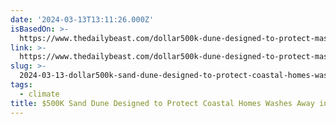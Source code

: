 ```yaml
---
date: '2024-03-13T13:11:26.000Z'
isBasedOn: >-
  https://www.thedailybeast.com/dollar500k-dune-designed-to-protect-massachusetts-homes-last-just-3-days
link: >-
  https://www.thedailybeast.com/dollar500k-dune-designed-to-protect-massachusetts-homes-last-just-3-days
slug: >-
  2024-03-13-dollar500k-sand-dune-designed-to-protect-coastal-homes-washes-away-in-just-3-day
tags:
  - climate
title: $500K Sand Dune Designed to Protect Coastal Homes Washes Away in Just 3 Day
---
```


